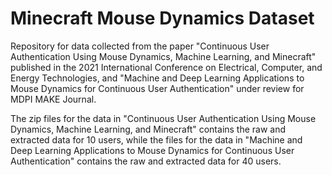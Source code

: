 # Minecraft Mouse Dynamics Dataset
Repository for data collected from the paper "Continuous User Authentication Using Mouse Dynamics, Machine Learning, and Minecraft" published in the 2021 International Conference on Electrical, Computer, and Energy Technologies, and "Machine and Deep Learning Applications to Mouse Dynamics for Continuous User Authentication" under review for MDPI MAKE Journal.

The zip files for the data in "Continuous User Authentication Using Mouse Dynamics, Machine Learning, and Minecraft" contains the raw and extracted data for 10 users, while the files for the data in "Machine and Deep Learning Applications to Mouse Dynamics for Continuous User Authentication" contains the raw and extracted data for 40 users. 
